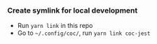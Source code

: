 ### Create symlink for local development

- Run `yarn link` in this repo
- Go to `~/.config/coc/`, run `yarn link coc-jest`
